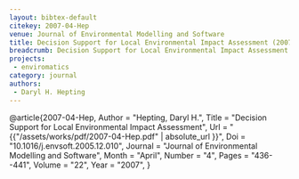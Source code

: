 ```yaml
---
layout: bibtex-default
citekey: 2007-04-Hep
venue: Journal of Environmental Modelling and Software
title: Decision Support for Local Environmental Impact Assessment (2007)
breadcrumb: Decision Support for Local Environmental Impact Assessment (2007)
projects:
 - enviromatics
category: journal
authors:
 - Daryl H. Hepting 
---
```

@article{2007-04-Hep,
	Author =  "Hepting, Daryl H.",
	Title =  "Decision Support for Local Environmental Impact Assessment",
	Url = \"{{"/assets/works/pdf/2007-04-Hep.pdf" | absolute_url }}\",
	Doi =  "10.1016/j.envsoft.2005.12.010",
	Journal =  "Journal of Environmental Modelling and Software",
	Month =  "April",
	Number =  "4",
	Pages =  "436--441",
	Volume =  "22",
	Year =  "2007",
}

